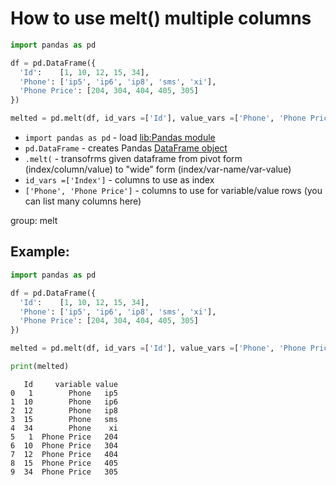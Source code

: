 # How to use melt() multiple columns

```python
import pandas as pd

df = pd.DataFrame({
  'Id':    [1, 10, 12, 15, 34],
  'Phone': ['ip5', 'ip6', 'ip8', 'sms', 'xi'],
  'Phone Price': [204, 304, 404, 405, 305]
})

melted = pd.melt(df, id_vars =['Id'], value_vars =['Phone', 'Phone Price'])

```

- `import pandas as pd` - load [lib:Pandas module](/python-pandas/how-to-install-pandas)
- `pd.DataFrame` - creates Pandas [DataFrame object](https://pandas.pydata.org/docs/reference/api/pandas.DataFrame.html)
- `.melt(` - transofrms given dataframe from pivot form (index/column/value) to "wide" form (index/var-name/var-value)
- `id_vars =['Index']` - columns to use as index
- `['Phone', 'Phone Price']` - columns to use for variable/value rows (you can list many columns here)

group: melt

## Example: 
```python
import pandas as pd

df = pd.DataFrame({
  'Id':    [1, 10, 12, 15, 34],
  'Phone': ['ip5', 'ip6', 'ip8', 'sms', 'xi'],
  'Phone Price': [204, 304, 404, 405, 305]
})

melted = pd.melt(df, id_vars =['Id'], value_vars =['Phone', 'Phone Price'])

print(melted)
```
```
   Id     variable value
0   1        Phone   ip5
1  10        Phone   ip6
2  12        Phone   ip8
3  15        Phone   sms
4  34        Phone    xi
5   1  Phone Price   204
6  10  Phone Price   304
7  12  Phone Price   404
8  15  Phone Price   405
9  34  Phone Price   305

```

